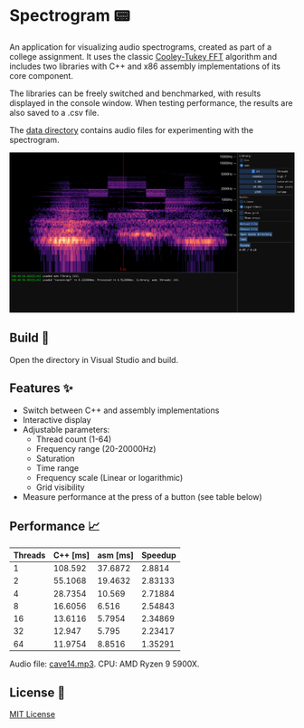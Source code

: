 # Spectrogram 📟

An application for visualizing audio spectrograms, created as part of a college assignment. It uses the classic [Cooley-Tukey FFT](https://en.wikipedia.org/wiki/Cooley%E2%80%93Tukey_FFT_algorithm) algorithm and includes two libraries with C++ and x86 assembly implementations of its core component.

The libraries can be freely switched and benchmarked, with results displayed in the console window. When testing performance, the results are also saved to a .csv file.

The [data directory](Spectrogram/data/audio) contains audio files for experimenting with the spectrogram. 

![Showcase](showcase.png "Showcase")

## Build 🔨
Open the directory in Visual Studio and build.

## Features ✨
- Switch between C++ and assembly implementations
- Interactive display
- Adjustable parameters:
    - Thread count (1-64)
    - Frequency range (20-20000Hz)
    - Saturation
    - Time range
    - Frequency scale (Linear or logarithmic)
    - Grid visibility
- Measure performance at the press of a button (see table below)

## Performance 📈

| Threads | C++ [ms] | asm [ms] | Speedup |
|---------|----------|----------|---------|
| 1       | 108.592  | 37.6872  | 2.8814  |
| 2       | 55.1068  | 19.4632  | 2.83133 |
| 4       | 28.7354  | 10.569   | 2.71884 |
| 8       | 16.6056  | 6.516    | 2.54843 |
| 16      | 13.6116  | 5.7954   | 2.34869 |
| 32      | 12.947   | 5.795    | 2.23417 |
| 64      | 11.9754  | 8.8516   | 1.35291 |

Audio file: [cave14.mp3](Spectrogram/data/audio/cave14.mp3). CPU: AMD Ryzen 9 5900X. 

## License 🧾
[MIT License](LICENSE)
